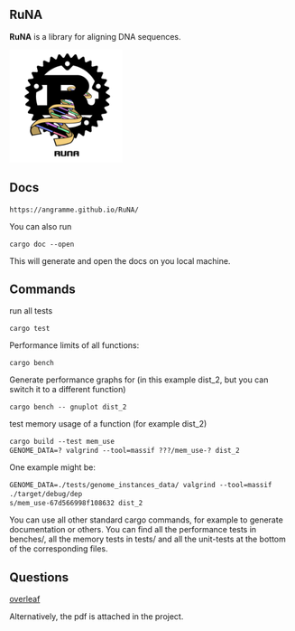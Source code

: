 

## RuNA

**RuNA** is a library for aligning DNA sequences. 
<!-- ![runa logo](misc/logo.png) -->
<img src="misc/logo.png" alt="runa logo" width="200"/>



## Docs 

```
https://angramme.github.io/RuNA/
```

You can also run
```
cargo doc --open
```
This will generate and open the docs on you local machine.

## Commands 

run all tests
``` 
cargo test 
```

Performance limits of all functions:
```
cargo bench
```
Generate performance graphs for (in this example dist_2, but you can switch it to a different function)
```
cargo bench -- gnuplot dist_2
```


test memory usage of a function (for example dist_2)
```
cargo build --test mem_use
GENOME_DATA=? valgrind --tool=massif ???/mem_use-? dist_2
```
One example might be:
```
GENOME_DATA=./tests/genome_instances_data/ valgrind --tool=massif ./target/debug/dep
s/mem_use-67d566998f108632 dist_2
```

You can use all other standard cargo commands, for example to generate documentation or others.
You can find all the performance tests in benches/, all the memory tests in tests/ and all the unit-tests 
at the bottom of the corresponding files. 



## Questions

[overleaf](https://www.overleaf.com/project/632486670475fd12235d011c)

Alternatively, the pdf is attached in the project.
